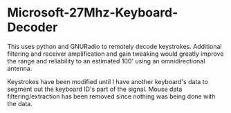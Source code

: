 Microsoft-27Mhz-Keyboard-Decoder
================================

This uses python and GNURadio to remotely decode keystrokes.  Additional filtering and receiver amplification and gain tweaking would greatly improve the range and reliability to an estimated 100' using an omnidirectional antenna.

Keystrokes have been modified until I have another keyboard's data to segment out the keyboard ID's part of the signal.  Mouse data filtering/extraction has been removed since nothing was being done with the data.

